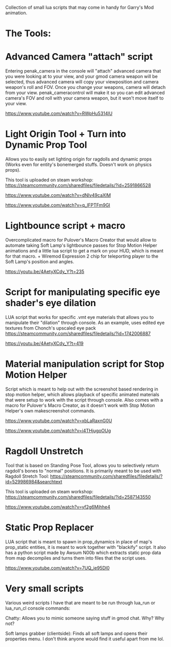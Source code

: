 Collection of small lua scripts that may come in handy for Garry's Mod animation.

The Tools:
==========
Advanced Camera "attach" script
==========
Entering penak_camera in the console will "attach" advanced camera that you were looking at to your view, and your gmod camera weapon will be selected, thus advanced camera will copy your viewposition and camera weapon's roll and FOV. Once you change your weapons, camera will detach from your view. penak_cameracontrol will make it so you can edit advanced camera's FOV and roll with your camera weapon, but it won't move itself to your view.

https://www.youtube.com/watch?v=RWpHu5314lU

Light Origin Tool + Turn into Dynamic Prop Tool
==========
Allows you to easily set lighting origin for ragdolls and dynamic props (Works even for entity's bonemerged stuffs. Doesn't work on physics props).

This tool is uploaded on steam workshop: https://steamcommunity.com/sharedfiles/filedetails/?id=2591866528

https://www.youtube.com/watch?v=dNIv49caXlM

https://www.youtube.com/watch?v=q_lFPTFm9GI

Lightbounce script + macro
==========
Overcomplicated macro for Pulover's Macro Creator that would allow to automate taking Soft Lamp's lightbounce passes for Stop Motion Helper animations and a little lua script to get a mark on your HUD, which is meant for that macro. + Wiremod Expression 2 chip for teleporting player to the Soft Lamp's position and angles.

https://youtu.be/4AetyXCdy_Y?t=235

Script for manipulating specific eye shader's eye dilation
==========
LUA  script that works for specific .vmt eye materials that allows you to manipulate their "dilation" through console. As an example, uses edited eye textures from Chonch's upscaled eye pack https://steamcommunity.com/sharedfiles/filedetails/?id=1742006887

https://youtu.be/4AetyXCdy_Y?t=419

Material manipulation script for Stop Motion Helper
==========
Script which is meant to help out with the screenshot based rendering in stop motion helper, which allows playback of specific animated materials that were setup to work with the script through console. Also comes with a macro for Pulover's Macro Creator, as it doesn't work with Stop Motion Helper's own makescreenshot commands.

https://www.youtube.com/watch?v=xbLaRaxnG0U

https://www.youtube.com/watch?v=i4THjugoOUg

Ragdoll Unstretch
==========
Tool that is based on Standing Pose Tool, allows you to selectively return ragdoll's bones to "normal" positions. It is primarily meant to be used with Ragdoll Stretch Tool: https://steamcommunity.com/sharedfiles/filedetails/?id=529986984&searchtext

This tool is uploaded on steam workshop: https://steamcommunity.com/sharedfiles/filedetails/?id=2587143550

https://www.youtube.com/watch?v=yf2g6Mihhe4

Static Prop Replacer
==========
LUA script that is meant to spawn in prop_dynamics in place of map's prop_static entities, it is meant to work together with "blackify" script. It also has a python script made by Awsum N00b which extracts static prop data from map decompiles and turns them into files that the script uses.

https://www.youtube.com/watch?v=7UQ_ie95Dl0

Very small scripts
==========
Various weird scripts I have that are meant to be run through lua_run or lua_run_cl console commands:

Chatty: Allows you to mimic someone saying stuff in gmod chat. Why? Why not?

Soft lamps grabber (clientside): Finds all soft lamps and opens their properties menu. I don't think anyone would find it useful apart from me lol.
